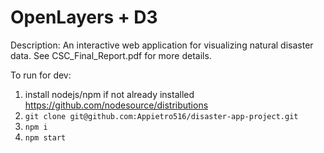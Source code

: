 # OpenLayers + D3

Description:
An interactive web application for visualizing natural disaster data. See CSC_Final_Report.pdf for more details.

To run for dev:
1. install nodejs/npm if not already installed https://github.com/nodesource/distributions
2. `git clone git@github.com:Appietro516/disaster-app-project.git`
3. `npm i`
4. `npm start`
